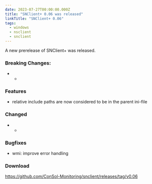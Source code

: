```yaml
---
date: 2023-07-27T00:00:00.000Z
title: "SNClient+ 0.06 was released"
linkTitle: "SNClient+ 0.06"
tags:
  - windows
  - nsclient
  - snclient
---
```

A new prerelease of SNClient+ was released.
### Breaking Changes:
* -
### Features
* relative include paths are now considered to be in the parent ini-file
### Changed
* -
### Bugfixes
* wmi: improve error handling
### Download
<https://github.com/ConSol-Monitoring/snclient/releases/tag/v0.06>

